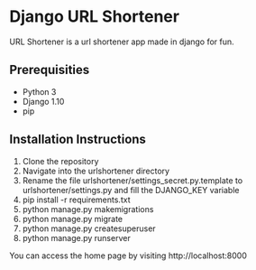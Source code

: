 # Django URL Shortener

URL Shortener is a url shortener app made in django for fun.

## Prerequisities
* Python 3
* Django 1.10
* pip

## Installation Instructions
1. Clone the repository
2. Navigate into the urlshortener directory
3. Rename the file urlshortener/settings_secret.py.template to urlshortener/settings.py and fill the DJANGO_KEY variable
4. pip install -r requirements.txt
5. python manage.py makemigrations
6. python manage.py migrate
7. python manage.py createsuperuser
8. python manage.py runserver

You can access the home page by visiting http://localhost:8000
